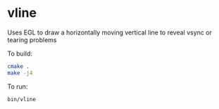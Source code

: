 # vline

Uses EGL to draw a horizontally moving vertical line to reveal vsync or tearing problems

To build:

```bash
cmake .
make -j4
```

To run:

```bash
bin/vline
```
